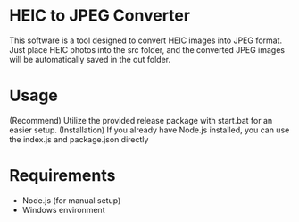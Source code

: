 # HEIC to JPEG Converter
This software is a tool designed to convert HEIC images into JPEG format.
Just place HEIC photos into the src folder, and the converted JPEG images will be automatically saved in the out folder.
# Usage
(Recommend) Utilize the provided release package with start.bat for an easier setup.
(Installation) If you already have Node.js installed, you can use the index.js and package.json directly
# Requirements
- Node.js (for manual setup)
- Windows environment
